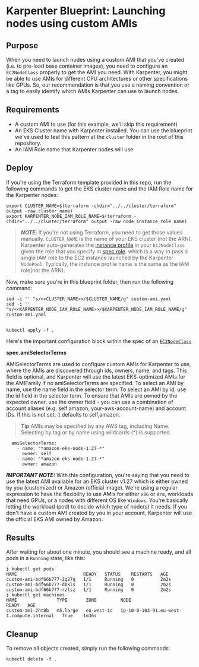 # Karpenter Blueprint: Launching nodes using custom AMIs

## Purpose
When you need to launch nodes using a custom AMI that you've created (i.e. to pre-load base container images), you need to configure an `EC2NodeClass` properly to get the AMI you need. With Karpenter, you might be able to use AMIs for different CPU architectures or other specifications like GPUs. So, our recommendation is that you use a naming convention or a tag to easily identify which AMIs Karpenter can use to launch nodes.

## Requirements

* A custom AMI to use (for this example, we'll skip this requirement)
* An EKS Cluster name with Karpenter installed. You can use the blueprint we've used to test this pattern at the `cluster` folder in the root of this repository.
* An IAM Role name that Karpenter nodes will use

## Deploy

If you're using the Terraform template provided in this repo, run the following commands to get the EKS cluster name and the IAM Role name for the Karpenter nodes:

```
export CLUSTER_NAME=$(terraform -chdir="../../cluster/terraform" output -raw cluster_name)
export KARPENTER_NODE_IAM_ROLE_NAME=$(terraform -chdir="../../cluster/terraform" output -raw node_instance_role_name)
```

> ***NOTE***: If you're not using Terraform, you need to get those values manually. `CLUSTER_NAME` is the name of your EKS cluster (not the ARN). Karpenter auto-generates the [instance profile](https://docs.aws.amazon.com/IAM/latest/UserGuide/id_roles_use_switch-role-ec2_instance-profiles) in your `EC2NodeClass` given the role that you specify in [spec.role](https://karpenter.sh/preview/concepts/nodeclasses/). which is a way to pass a single IAM role to the EC2 instance launched by the Karpenter `NodePool`. Typically, the instance profile name is the same as the IAM role(not the ARN).


Now, make sure you're in this blueprint folder, then run the following command:

```
sed -i '' "s/<<CLUSTER_NAME>>/$CLUSTER_NAME/g" custom-ami.yaml
sed -i '' "s/<<KARPENTER_NODE_IAM_ROLE_NAME>>/$KARPENTER_NODE_IAM_ROLE_NAME/g" custom-ami.yaml


kubectl apply -f .
```
Here's the important configuration block within the spec of an [`EC2NodeClass`](https://karpenter.sh/preview/concepts/nodeclasses/#specamiselectorterms)

**spec.amiSelectorTerms**

AMISelectorTerms are used to configure custom AMIs for Karpenter to use, where the AMIs are discovered through ids, owners, name, and tags. This field is optional, and Karpenter will use the latest EKS-optimized AMIs for the AMIFamily if no amiSelectorTerms are specified. To select an AMI by name, use the name field in the selector term. To select an AMI by id, use the id field in the selector term. To ensure that AMIs are owned by the expected owner, use the owner field - you can use a combination of account aliases (e.g. self amazon, your-aws-account-name) and account IDs. If this is not set, it defaults to self,amazon.

> **Tip**
> AMIs may be specified by any AWS tag, including Name. Selecting by tag
> or by name using wildcards (*) is supported.

```
  amiSelectorTerms:
    - name: "*amazon-eks-node-1.27-*"
      owner: self
    - name: "*amazon-eks-node-1.27-*"
      owner: amazon
```

***IMPORTANT NOTE:*** With this configuration, you're saying that you need to use the latest AMI available for an EKS cluster v1.27 which is either owned by you (customized) or Amazon (official image). We're  using a regular expression to have the flexibility to use AMIs for either `x86` or `Arm`, workloads that need GPUs, or a nodes with different OS like `Windows`. You're basically letting the workload (pod) to decide which type of node(s) it needs. If you don't have a custom AMI created by you in your account, Karpenter will use the official EKS AMI owned by Amazon.

## Results
After waiting for about one minute, you should see a machine ready, and all pods in a `Running` state, like this:

```
❯ kubectl get pods
NAME                         READY   STATUS    RESTARTS   AGE
custom-ami-bdf66b777-2g27q   1/1     Running   0          2m2s
custom-ami-bdf66b777-dbkls   1/1     Running   0          2m2s
custom-ami-bdf66b777-rzlsz   1/1     Running   0          2m2s
❯ kubectl get machines
NAME               TYPE       ZONE         NODE                                        READY   AGE
custom-ami-2ht8b   m5.large   eu-west-1c   ip-10-0-103-91.eu-west-1.compute.internal   True    1m36s
```

## Cleanup
To remove all objects created, simply run the following commands:

```
kubectl delete -f .
```